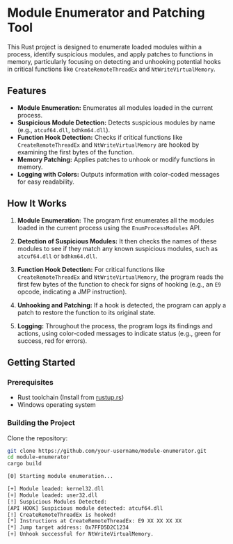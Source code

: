 # Module Enumerator and Patching Tool

This Rust project is designed to enumerate loaded modules within a process, identify suspicious modules, and apply patches to functions in memory, particularly focusing on detecting and unhooking potential hooks in critical functions like `CreateRemoteThreadEx` and `NtWriteVirtualMemory`.

## Features

- **Module Enumeration:** Enumerates all modules loaded in the current process.
- **Suspicious Module Detection:** Detects suspicious modules by name (e.g., `atcuf64.dll`, `bdhkm64.dll`).
- **Function Hook Detection:** Checks if critical functions like `CreateRemoteThreadEx` and `NtWriteVirtualMemory` are hooked by examining the first bytes of the function.
- **Memory Patching:** Applies patches to unhook or modify functions in memory.
- **Logging with Colors:** Outputs information with color-coded messages for easy readability.

## How It Works

1. **Module Enumeration:** The program first enumerates all the modules loaded in the current process using the `EnumProcessModules` API.

2. **Detection of Suspicious Modules:** It then checks the names of these modules to see if they match any known suspicious modules, such as `atcuf64.dll` or `bdhkm64.dll`.

3. **Function Hook Detection:** For critical functions like `CreateRemoteThreadEx` and `NtWriteVirtualMemory`, the program reads the first few bytes of the function to check for signs of hooking (e.g., an `E9` opcode, indicating a JMP instruction).

4. **Unhooking and Patching:** If a hook is detected, the program can apply a patch to restore the function to its original state.

5. **Logging:** Throughout the process, the program logs its findings and actions, using color-coded messages to indicate status (e.g., green for success, red for errors).

## Getting Started

### Prerequisites

- Rust toolchain (Install from [rustup.rs](https://rustup.rs/))
- Windows operating system

### Building the Project

Clone the repository:

```bash
git clone https://github.com/your-username/module-enumerator.git
cd module-enumerator
cargo build
```



```bash
[0] Starting module enumeration...

[+] Module loaded: kernel32.dll
[+] Module loaded: user32.dll
[!] Suspicious Modules Detected:
[API HOOK] Suspicious module detected: atcuf64.dll
[!] CreateRemoteThreadEx is hooked!
[*] Instructions at CreateRemoteThreadEx: E9 XX XX XX XX
[*] Jump target address: 0x7FFD5D2C1234
[+] Unhook successful for NtWriteVirtualMemory.
```